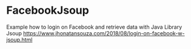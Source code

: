 # FacebookJsoup
Example how to login on Facebook and retrieve data with Java Library Jsoup
https://www.jhonatansouza.com/2018/08/login-on-facebook-w-jsoup.html
